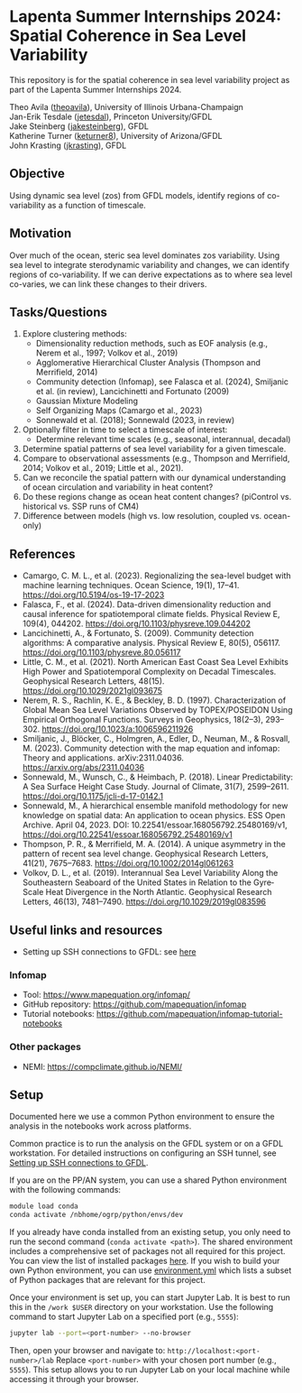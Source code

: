 # Lapenta Summer Internships 2024: Spatial Coherence in Sea Level Variability

This repository is for the spatial coherence in sea level variability project as part of the Lapenta Summer Internships 2024.

Theo Avila ([theoavila](https://github.com/theo-avila)), University of Illinois Urbana-Champaign<br>
Jan-Erik Tesdale ([jetesdal](https://github.com/jetesdal)), Princeton University/GFDL<br>
Jake Steinberg ([jakesteinberg](https://github.com/jakesteinberg)), GFDL<br>
Katherine Turner ([keturner8](https://github.com/keturner8)), University of Arizona/GFDL<br>
John Krasting ([jkrasting](https://github.com/jkrasting)), GFDL
    
## Objective
Using dynamic sea level (zos) from GFDL models, identify regions of co-variability as a function of timescale.

## Motivation
Over much of the ocean, steric sea level dominates zos variability. Using sea level to integrate sterodynamic variability and changes, we can identify regions of co-variability. If we can derive expectations as to where sea level co-varies, we can link these changes to their drivers.

## Tasks/Questions
1. Explore clustering methods:
    - Dimensionality reduction methods, such as EOF analysis (e.g., Nerem et al., 1997; Volkov et al., 2019)
    - Agglomerative Hierarchical Cluster Analysis (Thompson and Merrifield, 2014)
    - Community detection (Infomap), see Falasca et al. (2024), Smiljanic et al. (in review), Lancichinetti and Fortunato (2009)
    - Gaussian Mixture Modeling
    - Self Organizing Maps (Camargo et al., 2023)
    - Sonnewald et al. (2018); Sonnewald (2023, in review)
2. Optionally filter in time to select a timescale of interest:
    - Determine relevant time scales (e.g., seasonal, interannual, decadal)
3. Determine spatial patterns of sea level variability for a given timescale.
4. Compare to observational assessments (e.g., Thompson and Merrifield, 2014; Volkov et al., 2019; Little et al., 2021).
5. Can we reconcile the spatial pattern with our dynamical understanding of ocean circulation and variability in heat content?
6. Do these regions change as ocean heat content changes? (piControl vs. historical vs. SSP runs of CM4)
7. Difference between models (high vs. low resolution, coupled vs. ocean-only)

## References
- Camargo, C. M. L., et al. (2023). Regionalizing the sea-level budget with machine learning techniques. Ocean Science, 19(1), 17–41. https://doi.org/10.5194/os-19-17-2023
- Falasca, F., et al. (2024). Data-driven dimensionality reduction and causal inference for spatiotemporal climate fields. Physical Review E, 109(4), 044202. https://doi.org/10.1103/physreve.109.044202
- Lancichinetti, A., & Fortunato, S. (2009). Community detection algorithms: A comparative analysis. Physical Review E, 80(5), 056117. https://doi.org/10.1103/physreve.80.056117
- Little, C. M., et al. (2021). North American East Coast Sea Level Exhibits High Power and Spatiotemporal Complexity on Decadal Timescales. Geophysical Research Letters, 48(15). https://doi.org/10.1029/2021gl093675
- Nerem, R. S., Rachlin, K. E., & Beckley, B. D. (1997). Characterization of Global Mean Sea Level Variations Observed by TOPEX/POSEIDON Using Empirical Orthogonal Functions. Surveys in Geophysics, 18(2–3), 293–302. https://doi.org/10.1023/a:1006596211926
- Smiljanic, J., Blöcker, C., Holmgren, A., Edler, D., Neuman, M., & Rosvall, M. (2023). Community detection with the map equation and infomap: Theory and applications. arXiv:2311.04036. https://arxiv.org/abs/2311.04036
- Sonnewald, M., Wunsch, C., & Heimbach, P. (2018). Linear Predictability: A Sea Surface Height Case Study. Journal of Climate, 31(7), 2599–2611. https://doi.org/10.1175/jcli-d-17-0142.1
- Sonnewald, M., A hierarchical ensemble manifold methodology for new knowledge on spatial data: An application to ocean physics. ESS Open Archive. April 04, 2023. DOI: 10.22541/essoar.168056792.25480169/v1, https://doi.org/10.22541/essoar.168056792.25480169/v1
- Thompson, P. R., & Merrifield, M. A. (2014). A unique asymmetry in the pattern of recent sea level change. Geophysical Research Letters, 41(21), 7675–7683. https://doi.org/10.1002/2014gl061263
- Volkov, D. L., et al. (2019). Interannual Sea Level Variability Along the Southeastern Seaboard of the United States in Relation to the Gyre‐Scale Heat Divergence in the North Atlantic. Geophysical Research Letters, 46(13), 7481–7490. https://doi.org/10.1029/2019gl083596

## Useful links and resources

- Setting up SSH connections to GFDL: see [here](./Setting_up_SSH_connections_to_GFDL.md)

###  Infomap 
- Tool: https://www.mapequation.org/infomap/
- GitHub repository: https://github.com/mapequation/infomap
- Tutorial notebooks: https://github.com/mapequation/infomap-tutorial-notebooks

### Other packages
- NEMI: https://compclimate.github.io/NEMI/

## Setup

Documented here we use a common Python environment to ensure the analysis in the notebooks work across platforms.

Common practice is to run the analysis on the GFDL system or on a GFDL workstation. 
For detailed instructions on configuring an SSH tunnel, see [Setting up SSH connections to GFDL](./Setting_up_SSH_connections_to_GFDL.md).

If you are on the PP/AN system, you can use a shared Python environment with the following commands:
```bash
module load conda
conda activate /nbhome/ogrp/python/envs/dev
```

If you already have conda installed from an existing setup, you only need to run the second command (`conda activate <path>`). The shared environment includes a comprehensive set of packages not all required for this project. You can view the list of installed packages [here](https://github.com/jkrasting/ocean-python). If you wish to build your own Python environment, you can use [environment.yml](./environment.yml) which lists a subset of Python packages that are relevant for this project.

Once your environment is set up, you can start Jupyter Lab. It is best to run this in the `/work $USER` directory on your workstation. Use the following command to start Jupyter Lab on a specified port (e.g., `5555`):

```bash
jupyter lab --port=<port-number> --no-browser
```
Then, open your browser and navigate to:
`http://localhost:<port-number>/lab`
Replace `<port-number>` with your chosen port number (e.g., `5555`). This setup allows you to run Jupyter Lab on your local machine while accessing it through your browser.



